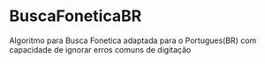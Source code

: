 # BuscaFoneticaBR
Algoritmo para Busca Fonetica adaptada para o Portugues(BR) com capacidade de ignorar erros comuns de digitação
